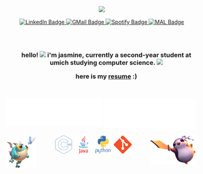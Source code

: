 <p align="center">
    <img src="https://media1.giphy.com/media/v1.Y2lkPTc5MGI3NjExYjZiNTFiNTQ3ZmQwMTc5NGNiZmE2MGI5MThkMDgzOWMyZmQ0ZDBkNSZjdD1z/lnyTxlW69yhGNaHcwr/giphy.gif" width="150"/>
</p>

<div id="badges" align="center">
  <a href="https://www.linkedin.com/in/jasmine-hou1/">
    <img src="https://img.shields.io/badge/LinkedIn-blue?style=for-the-badge&logo=linkedin&logoColor=white" alt="LinkedIn Badge"/>
  </a>
  <a href="mailto:jsmnhou@umich.edu">
    <img src="https://img.shields.io/badge/Gmail-D14836?style=for-the-badge&logo=gmail&logoColor=white" alt="GMail Badge"/>
  </a>
  <a href="https://open.spotify.com/user/ke17fmzadn03r8cr328qxoguo">
    <img src="https://img.shields.io/badge/Spotify-1ED760?&style=for-the-badge&logo=spotify&logoColor=white" alt="Spotify Badge"/>
  </a>
  <a href="https://myanimelist.net/profile/ppozzu">
    <img src="https://img.shields.io/badge/MAL-2E51A2?style=for-the-badge&logo=myanimelist&logoColor=white" alt="MAL Badge"/>
  </a>
</div>

<p align="center">
    <img src="https://komarev.com/ghpvc/?username=jsmnhou&style=flat-square&color=blue" alt=""/>
</p>

<div id="user-content-toc" align="center">
  <ul>
    <summary>
      <h3 style="display: inline-block;">
        hello! <img src="https://media.giphy.com/media/hvRJCLFzcasrR4ia7z/giphy.gif" width="30">
        i'm jasmine, currently a second-year student at umich studying computer science. 
        <img src="https://media.giphy.com/media/WUlplcMpOCEmTGBtBW/giphy.gif" width="34">

here is my [resume](https://docs.google.com/gview?url=https://github.com/jsmnhou/jsmnhou/raw/main/resume.pdf&embedded=true) :)
      </h3>
    </summary>
  </ul>
</div>

<p float="left">
  <img src="/github-metrics1.svg" align=top width = 50%/>
  <img src="/github-metrics2.svg" align=top width = 48%/>
</p>
<!-- 
<p align="center">
    <img src="https://github.com/devicons/devicon/blob/master/icons/cplusplus/cplusplus-line.svg" alt="css3" width="48" height="48" />
    <img src="https://raw.githubusercontent.com/devicons/devicon/master/icons/java/java-original-wordmark.svg" alt="java" width="48" height="48" />
    <img src="https://raw.githubusercontent.com/devicons/devicon/master/icons/python/python-original-wordmark.svg" alt="python" width="48" height="48" />
    <img src="https://raw.githubusercontent.com/devicons/devicon/master/icons/git/git-plain.svg" alt="nginx" width="48" height="48" />
</p>

<p>
    <img align="left" src="poggles.png" width="80"/>
    <img align="right" src="pengu.png" width="128" />
</p> -->


<p align="center">
    <img align="left" src="poggles.png" width="80"/>
    <img src="https://github.com/devicons/devicon/blob/master/icons/cplusplus/cplusplus-line.svg" alt="css3" width="48" height="48" />
    <img src="https://raw.githubusercontent.com/devicons/devicon/master/icons/java/java-original-wordmark.svg" alt="java" width="48" height="48" />
    <img src="https://raw.githubusercontent.com/devicons/devicon/master/icons/python/python-original-wordmark.svg" alt="python" width="48" height="48" />
    <img src="https://raw.githubusercontent.com/devicons/devicon/master/icons/git/git-plain.svg" alt="nginx" width="48" height="48" />
    <img align="right" src="pengu.png" width="125" />
</p>

<!-- <p>
    <img align="left" src="poggles.png" width="80"/>
    <img align="right" src="pengu.png" width="128" />
</p>
 -->
